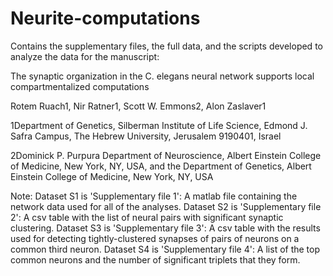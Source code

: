 # Neurite-computations
Contains the supplementary files, the full data, and the scripts developed to analyze the data for the manuscript:

The synaptic organization in the C. elegans neural network supports local compartmentalized computations

Rotem Ruach1, Nir Ratner1, Scott W. Emmons2, Alon Zaslaver1

1Department of Genetics, Silberman Institute of Life Science, Edmond J. Safra Campus, The Hebrew University, Jerusalem 9190401, Israel

2Dominick P. Purpura Department of Neuroscience, Albert Einstein College of Medicine, New York, NY, USA, and the Department of Genetics, Albert Einstein College of Medicine, New York, NY, USA

Note:
Dataset S1 is 'Supplementary file 1': A matlab file containing the network data used for all of the analyses.
Dataset S2 is 'Supplementary file 2': A csv table with the list of neural pairs with significant synaptic clustering.
Dataset S3 is 'Supplementary file 3': A csv table with the results used for detecting tightly-clustered synapses of pairs of neurons on a common third neuron.
Dataset S4 is 'Supplementary file 4': A list of the top common neurons and the number of significant triplets that they form.
